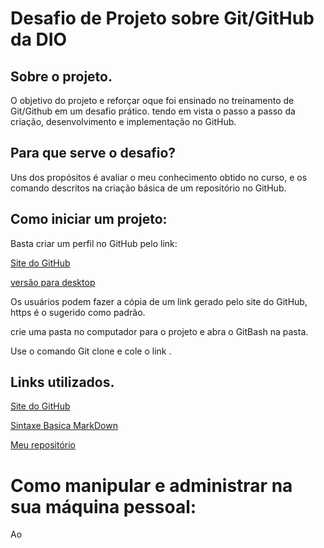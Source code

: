 # Desafio de Projeto sobre Git/GitHub da DIO
## Sobre o projeto.

O objetivo do projeto e reforçar oque foi ensinado no treinamento de Git/Github
em um desafio prático. tendo em vista o passo a passo da criação, desenvolvimento 
e implementação no GitHub.

## Para que serve o desafio?

Uns dos propósitos é avaliar o meu conhecimento obtido no curso, e os comando descritos
na criação básica de um repositório no GitHub.

## Como iniciar um projeto:
Basta criar um perfil no GitHub pelo link:

[Site do GitHub](https://github.com/)

[versão para desktop](https://desktop.github.com/)

Os usuários podem fazer a cópia de um link gerado pelo site do GitHub, https é o sugerido como padrão.

crie uma pasta no computador para o projeto e abra o GitBash na pasta.

Use o comando Git clone e cole o link .



## Links utilizados.
[Site do GitHub](https://github.com/)

[Sintaxe Basica MarkDown](https://www.markdownguide.org/getting-started/)

[Meu repositório](https://github.com/Cleiton-dev/dio-desafio-github-primeiro-repositorio/edit/main/README.md)

# Como manipular e administrar na sua máquina pessoal:

Ao 

